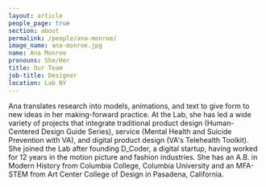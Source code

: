 ```yaml
---
layout: article
people_page: true
section: about
permalink: /people/ana-monroe/
image_name: ana-monroe.jpg
name: Ana Monroe
pronouns: She/Her
title: Our Team
job-title: Designer
location: Lab NY
---
```


Ana translates research into models, animations, and text to give form to new ideas in her making-forward practice. At the Lab, she has led a wide variety of projects that integrate traditional product design (Human-Centered Design Guide Series), service (Mental Health and Suicide Prevention with VA), and digital product design (VA's Telehealth Toolkit). She joined the Lab after founding D_Coder, a digital startup, having worked for 12 years in the motion picture and fashion industries. She has an A.B. in Modern History from Columbia College, Columbia University and an MFA-STEM from Art Center College of Design in Pasadena, California.
